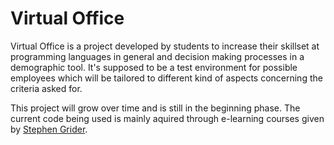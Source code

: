 # Virtual Office

Virtual Office is a project developed by students to increase their skillset at programming languages in general and decision making processes in a demographic tool. It's supposed to be a test environment for possible employees which will be tailored to different kind of aspects concerning the criteria asked for.

This project will grow over time and is still in the beginning phase. The current code being used is mainly aquired through e-learning courses given by [Stephen Grider](https://github.com/StephenGrider).

